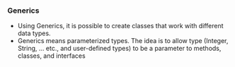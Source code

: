 ### **Generics**
- Using Generics, it is possible to create classes that work with different data types.
- Generics means parameterized types. The idea is to allow type (Integer, String, … etc., and user-defined types) to be a parameter to methods, classes, and interfaces
